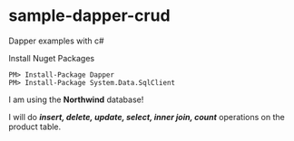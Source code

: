 # sample-dapper-crud

Dapper examples with c#

Install Nuget Packages

```
PM> Install-Package Dapper
PM> Install-Package System.Data.SqlClient
```

I am using the **Northwind** database!

I will do ***insert, delete, update, select, inner join, count*** operations on the product table.